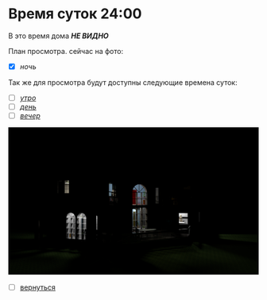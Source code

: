 # Время суток 24:00
В это время дома **_НЕ ВИДНО_**

План просмотра.
сейчас на фото:
- [x] _ночь_

Так же для просмотра будут доступны следующие времена суток: 
- [ ] [_утро_](README0.md)
- [ ] [_день_](README1.md)
- [ ] [_вечер_](README2.md)

![](img/house_03.png)

- [ ] [вернуться](README.md)